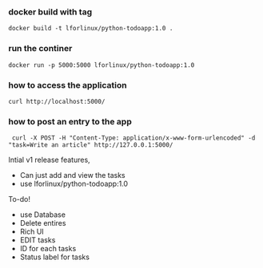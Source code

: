 ### docker build with tag
```
docker build -t lforlinux/python-todoapp:1.0 .
```
### run the continer
```
docker run -p 5000:5000 lforlinux/python-todoapp:1.0
```
### how to access the application
```
curl http://localhost:5000/
```
### how to post an entry to the app
```
 curl -X POST -H "Content-Type: application/x-www-form-urlencoded" -d "task=Write an article" http://127.0.0.1:5000/
```

Intial v1 release features, 

* Can just add and view the tasks
* use lforlinux/python-todoapp:1.0 


To-do!
* use Database
* Delete entires 
* Rich UI
* EDIT tasks
* ID for each tasks
* Status label for tasks
